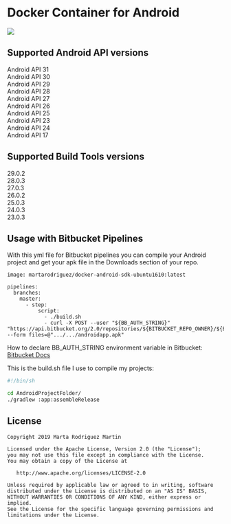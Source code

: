 # Docker Container for Android
[![](https://images.microbadger.com/badges/image/martarodriguez/docker-android-sdk.svg)](https://microbadger.com/images/martarodriguez/docker-android-sdk "Get your own image badge on microbadger.com")

## Supported Android API versions

Android API 31\
Android API 30\
Android API 29\
Android API 28\
Android API 27\
Android API 26\
Android API 25\
Android API 23\
Android API 24\
Android API 17

## Supported Build Tools versions

29.0.2\
28.0.3\
27.0.3\
26.0.2\
25.0.3\
24.0.3\
23.0.3

## Usage with Bitbucket Pipelines

With this yml file for Bitbucket pipelines you can compile your Android project and get your apk file in the Downloads section of your repo.

```
image: martarodriguez/docker-android-sdk-ubuntu1610:latest

pipelines:
  branches:
    master:
      - step:
          script:
            - ./build.sh
            - curl -X POST --user "${BB_AUTH_STRING}" "https://api.bitbucket.org/2.0/repositories/${BITBUCKET_REPO_OWNER}/${BITBUCKET_REPO_SLUG}/downloads" --form files=@".../.../androidapp.apk"
```

How to declare BB_AUTH_STRING environment variable in Bitbucket: [Bitbucket Docs](https://confluence.atlassian.com/bitbucket/deploy-build-artifacts-to-bitbucket-downloads-872124574.html)

This is the build.sh file I use to compile my projects:

```bash
#!/bin/sh

cd AndroidProjectFolder/
./gradlew :app:assembleRelease
```


License
-------

    Copyright 2019 Marta Rodriguez Martin

    Licensed under the Apache License, Version 2.0 (the "License");
    you may not use this file except in compliance with the License.
    You may obtain a copy of the License at

       http://www.apache.org/licenses/LICENSE-2.0

    Unless required by applicable law or agreed to in writing, software
    distributed under the License is distributed on an "AS IS" BASIS,
    WITHOUT WARRANTIES OR CONDITIONS OF ANY KIND, either express or implied.
    See the License for the specific language governing permissions and
    limitations under the License.

